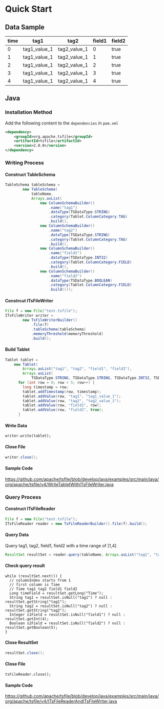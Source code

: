 <!--

    Licensed to the Apache Software Foundation (ASF) under one
    or more contributor license agreements.  See the NOTICE file
    distributed with this work for additional information
    regarding copyright ownership.  The ASF licenses this file
    to you under the Apache License, Version 2.0 (the
    "License"); you may not use this file except in compliance
    with the License.  You may obtain a copy of the License at
    
        http://www.apache.org/licenses/LICENSE-2.0
    
    Unless required by applicable law or agreed to in writing,
    software distributed under the License is distributed on an
    "AS IS" BASIS, WITHOUT WARRANTIES OR CONDITIONS OF ANY
    KIND, either express or implied.  See the License for the
    specific language governing permissions and limitations
    under the License.

-->
# Quick Start
## Data Sample

| time | tag1         | tag2         | field1 | field2 |
|------|--------------|--------------|--------|--------|
| 0    | tag1_value_1 | tag2_value_1 | 0      | true   |
| 1    | tag1_value_1 | tag2_value_1 | 1      | true   |
| 2    | tag1_value_1 | tag2_value_1 | 2      | true   |
| 3    | tag1_value_1 | tag2_value_1 | 3      | true   |
| 4    | tag1_value_1 | tag2_value_1 | 4      | true   |

## Java
### Installation Method
Add the following content to the `dependencies` in `pom.xml`

```xml
<dependency>
    <groupId>org.apache.tsfile</groupId>
    <artifactId>tsfile</artifactId>
    <version>2.0.0</version>
</dependency>
```

### Writing Process

#### Construct TableSchema

```java
TableSchema tableSchema =
        new TableSchema(
            tableName,
            Arrays.asList(
                new ColumnSchemaBuilder()
                    .name("tag1")
                    .dataType(TSDataType.STRING)
                    .category(Tablet.ColumnCategory.TAG)
                    .build(),
                new ColumnSchemaBuilder()
                    .name("tag2")
                    .dataType(TSDataType.STRING)
                    .category(Tablet.ColumnCategory.TAG)
                    .build(),
                new ColumnSchemaBuilder()
                    .name("field1")
                    .dataType(TSDataType.INT32)
                    .category(Tablet.ColumnCategory.FIELD)
                    .build(),
                new ColumnSchemaBuilder()
                    .name("field2")
                    .dataType(TSDataType.BOOLEAN)
                    .category(Tablet.ColumnCategory.FIELD)
                    .build()));
```

#### Constrcut ITsFileWriter
```java
File f = new File("test.tsfile");
ITsFileWriter writer =
        new TsFileWriterBuilder()
            .file(f)
            .tableSchema(tableSchema)
            .memoryThreshold(memoryThreshold)
            .build();
```

#### Build Tablet
```java
Tablet tablet =
    new Tablet(
        Arrays.asList("tag1", "tag2", "field1", "field2"),
        Arrays.asList(
            TSDataType.STRING, TSDataType.STRING, TSDataType.INT32, TSDataType.BOOLEAN));
      for (int row = 0; row < 5; row++) {
        long timestamp = row;
        tablet.addTimestamp(row, timestamp);
        tablet.addValue(row, "tag1", "tag1_value_1");
        tablet.addValue(row, "tag2", "tag2_value_1");
        tablet.addValue(row, "field1", row);
        tablet.addValue(row, "field2", true);
      }
```
#### Write Data

```shell
writer.write(tablet);
```

#### Close File

```java
writer.close();
```

#### Sample Code

<https://github.com/apache/tsfile/blob/develop/java/examples/src/main/java/org/apache/tsfile/v4/WriteTabletWithITsFileWriter.java>

### Query Process

#### Construct ITsFileReader

```java
File f = new File("test.tsfile");
ITsFileReader reader = new TsFileReaderBuilder().file(f).build();
```

#### Query Data
Query tag1, tag2, field1, field2 with a time range of [1,4]
```java
ResultSet resultSet = reader.query(tableName, Arrays.asList("tag1", "tag2", "field1", "field2"), 1, 4);
```

#### Check query result

```shell
while (resultSet.next()) {
  // columnIndex starts from 1
  // first column is Time
  // Time tag1 tag2 field1 field2
  Long timeField = resultSet.getLong("Time");
  String tag1 = resultSet.isNull("tag1") ? null : resultSet.getString("tag1");
  String tag2 = resultSet.isNull("tag2") ? null : resultSet.getString("tag2");
  Integer s1Field = resultSet.isNull("field1") ? null : resultSet.getInt(4);
  Boolean s2Field = resultSet.isNull("field2") ? null : resultSet.getBoolean(5);
}  
 ```

#### Close ResultSet
```java
resultSet.close();
```

#### Close File

```shell
tsFileReader.close();
```

#### Sample Code
<https://github.com/apache/tsfile/blob/develop/java/examples/src/main/java/org/apache/tsfile/v4/ITsFileReaderAndITsFileWriter.java>


